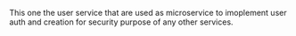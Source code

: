 This one the user service that are used as microservice to imoplement user auth and creation for security purpose of any other services.
